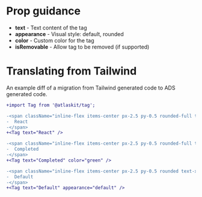 # Prop guidance

- **text** - Text content of the tag
- **appearance** - Visual style: default, rounded
- **color** - Custom color for the tag
- **isRemovable** - Allow tag to be removed (if supported)

# Translating from Tailwind

An example diff of a migration from Tailwind generated code to ADS generated code.

```diff
+import Tag from '@atlaskit/tag';

-<span className="inline-flex items-center px-2.5 py-0.5 rounded-full text-xs font-medium bg-blue-100 text-blue-800">
-  React
-</span>
+<Tag text="React" />

-<span className="inline-flex items-center px-2.5 py-0.5 rounded-full text-xs font-medium bg-green-100 text-green-800">
-  Completed
-</span>
+<Tag text="Completed" color="green" />

-<span className="inline-flex items-center px-2.5 py-0.5 rounded text-xs font-medium bg-gray-100 text-gray-800">
-  Default
-</span>
+<Tag text="Default" appearance="default" />
```
